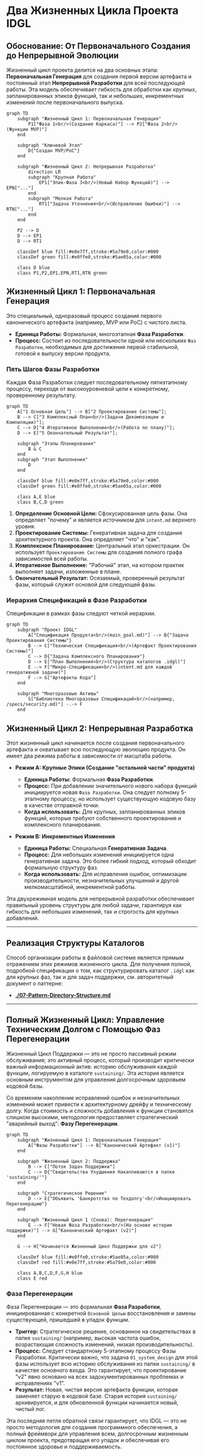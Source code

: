 # Два Жизненных Цикла Проекта IDGL

## Обоснование: От Первоначального Создания до Непрерывной Эволюции

Жизненный цикл проекта делится на два основных этапа: **Первоначальная Генерация** для создания первой версии артефакта и постоянный этап **Непрерывной Разработки** для всей последующей работы. Эта модель обеспечивает гибкость для обработки как крупных, запланированных эпиков функций, так и небольших, инкрементных изменений после первоначального выпуска.

```mermaid
graph TD
    subgraph "Жизненный Цикл 1: Первоначальная Генерация"
        P1["Фаза 1<br/>(Создание Каркаса)"] --> P2["Фаза 2<br/>(Функции MVP)"]
    end

    subgraph "Ключевой Этап"
        D{"Создан MVP/PoC"}
    end

    subgraph "Жизненный Цикл 2: Непрерывная Разработка"
        direction LR
        subgraph "Крупная Работа"
            EP1["Эпик-Фаза 3<br/>(Новый Набор Функций)"] --> EPN["..."]
        end
        subgraph "Мелкая Работа"
            RT1["Задача Уточнения<br/>(Исправление Ошибки)"] --> RTN["..."]
        end
    end
    
    P2 --> D
    D --> EP1
    D --> RT1

    classDef blue fill:#e0e7ff,stroke:#5a79e0,color:#000
    classDef green fill:#e0ffe0,stroke:#5ae05a,color:#000
    
    class D blue
    class P1,P2,EP1,EPN,RT1,RTN green
```

## Жизненный Цикл 1: Первоначальная Генерация
Это специальный, одноразовый процесс создания первого канонического артефакта (например, MVP или PoC) с чистого листа.

*   **Единица Работы:** Формальная, многоэтапная **Фаза Разработки**.
*   **Процесс:** Состоит из последовательности одной или нескольких `Фаз Разработки`, необходимых для достижения первой стабильной, готовой к выпуску версии продукта.

### Пять Шагов Фазы Разработки
Каждая Фаза Разработки следует последовательному пятиэтапному процессу, переходя от высокоуровневой цели к конкретному, проверенному результату.

```mermaid
graph TD
    A["1 Основная Цель"] --> B["2 Проектирование Системы"];
    B --> C["3 Комплексный План<br/>(Задачи Декомпозиции и Компиляции)"];
    C --> D["4 Итеративное Выполнение<br/>(Работа по плану)"];
    D --> E["5 Окончательный Результат"];

    subgraph "Этапы Планирования"
        B & C
    end
    subgraph "Этап Выполнения"
        D
    end

    classDef blue fill:#e0e7ff,stroke:#5a79e0,color:#000
    classDef green fill:#e0ffe0,stroke:#5ae05a,color:#000

    class A,E blue
    class B,C,D green
```

1.  **Определение Основной Цели:** Сфокусированная цель фазы. Она определяет "почему" и является источником для `intent.md` верхнего уровня.
2.  **Проектирование Системы:** Генеративная задача для создания архитектурного проекта. Она определяет "что" и "как".
3.  **Комплексное Планирование:** Центральный этап оркестрации. Он использует `Проектирование Системы` для создания полного графа зависимостей всей работы.
4.  **Итеративное Выполнение:** "Рабочий" этап, на котором практик выполняет задачи, изложенные в плане.
5.  **Окончательный Результат:** Осязаемый, проверенный результат фазы, который служит основой для следующей фазы.

### Иерархия Спецификаций в Фазе Разработки
Спецификации в рамках фазы следуют четкой иерархии.

```mermaid
graph TD
    subgraph "Проект IDGL"
        A["Спецификация Продукта<br/>(main_goal.md)"] --> B{"Задача Проектирования Системы"}
        B --> C["Техническая Спецификация<br/>(Артефакт Проектирования Системы)"]
        C --> D{"Задача Комплексного Планирования"}
        D --> E["План Выполнения<br/>(Структура каталогов .idgl)"]
        E --> F["Микро-Спецификации<br/>(intent.md для каждой генеративной задачи)"]
        F --> G["Артефакты Кода"]
    end

    subgraph "Многоразовые Активы"
        S["Библиотека Многоразовых Спецификаций<br/>(например, /specs/security.md)"] -.-> F
    end
```

## Жизненный Цикл 2: Непрерывная Разработка
Этот жизненный цикл начинается после создания первоначального артефакта и охватывает всю последующую эволюцию продукта. Он имеет два режима работы в зависимости от масштаба работы.

*   **Режим A: Крупные Эпики (Создание "остальной части" продукта)**
    *   **Единица Работы:** Формальная **Фаза Разработки**.
    *   **Процесс:** При добавлении значительного нового набора функций инициируется новая `Фаза Разработки`. Она следует полному 5-этапному процессу, но использует существующую кодовую базу в качестве отправной точки.
    *   **Когда использовать:** Для крупных, запланированных эпиков функций, которые требуют собственного проектирования и комплексного планирования.

*   **Режим B: Инкрементные Изменения**
    *   **Единица Работы:** Специальная **Генеративная Задача**.
    *   **Процесс:** Для небольших изменений инициируется одна генеративная задача. Это более гибкий подход, который обходит формальную структуру фаз.
    *   **Когда использовать:** Для исправления ошибок, оптимизации производительности, незначительных улучшений и другой мелкомасштабной, инкрементной работы.

Эта двухрежимная модель для непрерывной разработки обеспечивает правильный уровень структуры для любой задачи, гарантируя как гибкость для небольших изменений, так и строгость для крупных добавлений.

---

## Реализация Структуры Каталогов

Способ организации работы в файловой системе является прямым отражением этих режимов жизненного цикла. Для получения полной, подробной спецификации о том, как структурировать каталог `.idgl` как для крупных фаз, так и для задач поддержки, см. авторитетный документ о паттерне:

*   **[./07-Pattern-Directory-Structure.md](./07-Pattern-Directory-Structure.md)**

---

## Полный Жизненный Цикл: Управление Техническим Долгом с Помощью Фаз Перегенерации

Жизненный Цикл Поддержки — это не просто пассивный режим обслуживания; это активный процесс, который производит критически важный информационный актив: историю обслуживания каждой функции, логируемую в каталоге `sustaining/`. Эта история является основным инструментом для управления долгосрочным здоровьем кодовой базы.

Со временем накопление исправлений ошибок и незначительных изменений может привести к архитектурному дрейфу и техническому долгу. Когда стоимость и сложность добавления к функции становятся слишком высокими, методология предоставляет стратегический "аварийный выход": **Фазу Перегенерации**.

```mermaid
graph TD
    subgraph "Жизненный Цикл 1: Первоначальная Генерация"
        A["Фазы Разработки"] --> B["Канонический Артефакт (v1)"]
    end

    subgraph "Жизненный Цикл 2: Поддержка"
        B --> C["Поток Задач Поддержки"]
        C --> D{"Свидетельства Ухудшения Накапливаются в папке 'sustaining/'"}
    end

    subgraph "Стратегическое Решение"
        D --> E{"Объявить 'Банкротство по Техдолгу'<br/>Инициировать Перегенерацию"}
    end
    
    subgraph "Жизненный Цикл 1 (Снова): Перегенерация"
        E --> F["Новая Фаза Разработки<br/>(На основе истории поддержки)"] --> G["Канонический Артефакт (v2)"]
    end

    G --> H["Начинается Жизненный Цикл Поддержки для v2"]

    classDef blue fill:#e0ffe0,stroke:#5ae05a,color:#000
    classDef red fill:#e0e7ff,stroke:#5a79e0,color:#000
    
    class A,B,C,D,F,G,H blue
    class E red
```

### Фаза Перегенерации

Фаза Перегенерации — это формальная **Фаза Разработки**, инициированная с конкретной `Основной Целью` восстановления и замены существующей, пришедшей в упадок функции.

*   **Триггер:** Стратегическое решение, основанное на свидетельствах в папке `sustaining/` (например, высокая частота ошибок, возрастающая сложность изменений, низкая производительность).
*   **Процесс:** Следует стандартному 5-этапному процессу Фазы Разработки. Критически важно, что задача `01_system_design` для этой фазы использует всю историю обслуживания из папки `sustaining/` в качестве основного входа. Это гарантирует, что проектирование "v2" явно основано на всех задокументированных проблемах и исправлениях "v1".
*   **Результат:** Новая, чистая версия артефакта функции, которая заменяет старую в кодовой базе. Старая история `sustaining/` архивируется, и для обновленной функции начинается новый, чистый лог.

Эта последняя петля обратной связи гарантирует, что IDGL — это не просто методология для создания программного обеспечения, а полный фреймворк для управления всем, долгосрочным жизненным циклом проекта, предотвращая его упадок и обеспечивая его постоянное здоровье и поддерживаемость.
